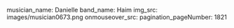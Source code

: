 musician_name: Danielle
band_name: Haim
img_src: images/musician0673.png
onmouseover_src: 
pagination_pageNumber: 1821
